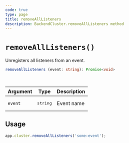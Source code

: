 ```yaml
---
code: true
type: page
title: removeAllListeners
description: BackendCluster.removeAllListeners method
---
```


# `removeAllListeners()`

<SinceBadge version="auto-version" />
<CustomBadge type="error" text="Experimental: non-backward compatible changes or removal may occur in any future release."/>

Unregisters all listeners from an event.

```ts
removeAllListeners (event: string): Promise<void>
```

<br/>

| Argument | Type                  | Description                   |
|----------|-----------------------|-------------------------------|
| `event` | <pre>string</pre> | Event name |

## Usage

```js
app.cluster.removeAllListeners('some:event');
```
